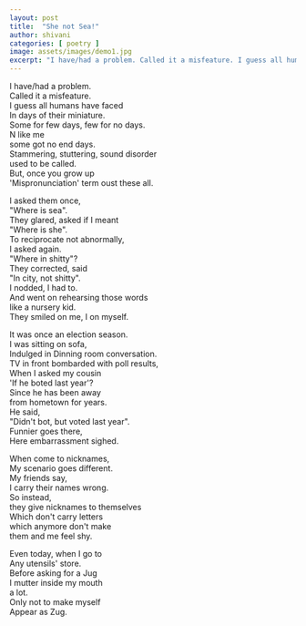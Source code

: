 ```yaml
---
layout: post
title:  "She not Sea!"
author: shivani
categories: [ poetry ]
image: assets/images/demo1.jpg
excerpt: "I have/had a problem. Called it a misfeature. I guess all humans have faced. In days of their miniature."
---
```

I have/had a problem.  
Called it a misfeature.  
I guess all humans have faced  
In days of their miniature.  
Some for few days, few for no days.  
N like me  
some got no end days.  
Stammering, stuttering, sound disorder  
used to be called.  
But, once you grow up  
'Mispronunciation' term oust these all.

I asked them once,  
"Where is sea".  
They glared, asked if I meant  
"Where is she".  
To reciprocate not abnormally,  
I asked again.  
"Where in shitty"?  
They corrected, said  
"In city, not shitty".  
I nodded, I had to.  
And went on rehearsing those words  
like a nursery kid.  
They smiled on me, I on myself.

It was once an election season.  
I was sitting on sofa,  
Indulged in Dinning room conversation.  
TV in front bombarded with poll results,  
When I asked my cousin  
'If he boted last year'?  
Since he has been away  
from hometown for years.  
He said,  
"Didn't bot, but voted last year".  
Funnier goes there,  
Here embarrassment sighed.

When come to nicknames,  
My scenario goes different.  
My friends say,  
I carry their names wrong.  
So instead,  
they give nicknames to themselves  
Which don't carry letters  
which anymore don't make  
them and me feel shy.

Even today, when I go to  
Any utensils' store.  
Before asking for a Jug  
I mutter inside my mouth  
a lot.  
Only not to make myself  
Appear as Zug.
